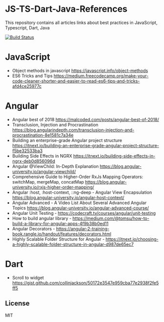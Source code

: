 # JS-TS-Dart-Java-References
This repository contains all articles links about best practices in JavaScript, Typescript, Dart, Java

[![Build Status](https://travis-ci.org/joemccann/dillinger.svg?branch=master)](https://travis-ci.org/joemccann/dillinger)

# JavaScript
* Object methods in javascript https://javascript.info/object-methods
* ES6 Tricks and Tips https://medium.freecodecamp.org/make-your-code-cleaner-shorter-and-easier-to-read-es6-tips-and-tricks-afd4ce25977c

# Angular
* Angular best of 2018 https://malcoded.com/posts/angular-best-of-2018/
* Transclusion, Injection and Procrastination https://blog.angularindepth.com/transclusion-injection-and-procrastination-8e1581c7a34e
* Building an enterprise-grade Angular project structure https://itnext.io/building-an-enterprise-grade-angular-project-structure-f5be32533ba3
* Building Side Effects in NGRX https://itnext.io/building-side-effects-in-ngrx-deb0d856096d
* Angular @ViewChild: In-Depth Explanation https://blog.angular-university.io/angular-viewchild/
* Comprehensive Guide to Higher-Order RxJs Mapping Operators: switchMap, mergeMap, concatMap https://blog.angular-university.io/rxjs-higher-order-mapping/
* Angular :host, :host-context, ::ng-deep - Angular View Encapsulation https://blog.angular-university.io/angular-host-context/
* Angular Advanced - A Video List About Several Advanced Angular Topics https://blog.angular-university.io/angular-advanced-course/
* Angular Unit Testing - https://codecraft.tv/courses/angular/unit-testing
* How to build angular library - https://medium.com/@tomsu/how-to-build-a-library-for-angular-apps-4f9b38b0ed11
* Angular Decorators - https://angular-2-training-book.rangle.io/handout/features/decorators.html
* Highly Scalable Folder Structure for Angular - https://itnext.io/choosing-a-highly-scalable-folder-structure-in-angular-d987de65ec7

# Dart
* Scroll to widget https://gist.github.com/collinjackson/50172e3547e959cba77e2938f2fe5ff5

License
----

MIT

